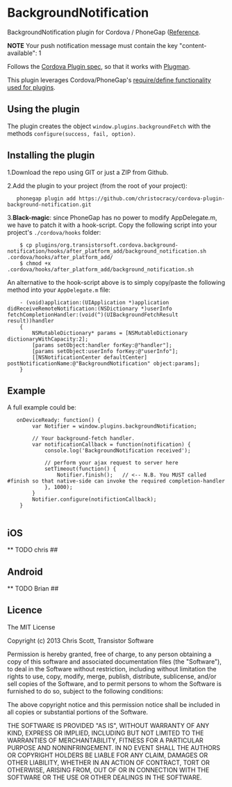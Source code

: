 BackgroundNotification
==============================

BackgroundNotification plugin for Cordova / PhoneGap ([Reference](https://developer.apple.com/library/ios/documentation/iphone/conceptual/iphoneosprogrammingguide/ManagingYourApplicationsFlow/ManagingYourApplicationsFlow.html).

**NOTE** Your push notification message must contain the key "content-available": 1

Follows the [Cordova Plugin spec](https://github.com/apache/cordova-plugman/blob/master/plugin_spec.md), so that it works with [Plugman](https://github.com/apache/cordova-plugman).

This plugin leverages Cordova/PhoneGap's [require/define functionality used for plugins](http://simonmacdonald.blogspot.ca/2012/08/so-you-wanna-write-phonegap-200-android.html). 

## Using the plugin ##
The plugin creates the object `window.plugins.backgroundFetch` with the methods `configure(success, fail, option)`. 

## Installing the plugin ##

1.Download the repo using GIT or just a ZIP from Github.

2.Add the plugin to your project (from the root of your project):

```
   phonegap plugin add https://github.com/christocracy/cordova-plugin-background-notification.git
```

3.**Black-magic**:  since PhoneGap has no power to modify AppDelegate.m, we have to patch it with a hook-script.  Copy the following script into your project's `./cordova/hooks` folder:

```
    $ cp plugins/org.transistorsoft.cordova.background-notification/hooks/after_platform_add/background_notification.sh .cordova/hooks/after_platform_add/
    $ chmod +x .cordova/hooks/after_platform_add/background_notification.sh
```

An alternative to the hook-script above is to simply copy/paste the following method into your `AppDelegate.m` file:

```
    - (void)application:(UIApplication *)application didReceiveRemoteNotification:(NSDictionary *)userInfo fetchCompletionHandler:(void(^)(UIBackgroundFetchResult result))handler
    {
        NSMutableDictionary* params = [NSMutableDictionary dictionaryWithCapacity:2];
        [params setObject:handler forKey:@"handler"];
        [params setObject:userInfo forKey:@"userInfo"];
        [[NSNotificationCenter defaultCenter] postNotificationName:@"BackgroundNotification" object:params];
    }
```

## Example ##

A full example could be:
```
   onDeviceReady: function() {
        var Notifier = window.plugins.backgroundNotification;
        
        // Your background-fetch handler.
        var notificationCallback = function(notification) {
            console.log('BackgroundNotification received');

            // perform your ajax request to server here
            setTimeout(function() {
                Notifier.finish();   // <-- N.B. You MUST called #finish so that native-side can invoke the required completion-handler
            }, 1000);
        }
        Notifier.configure(notifictionCallback);
    }


```

## iOS

** TODO chris ##

## Android

** TODO Brian ##

## Licence ##

The MIT License

Copyright (c) 2013 Chris Scott, Transistor Software

Permission is hereby granted, free of charge, to any person obtaining a copy
of this software and associated documentation files (the "Software"), to deal
in the Software without restriction, including without limitation the rights
to use, copy, modify, merge, publish, distribute, sublicense, and/or sell
copies of the Software, and to permit persons to whom the Software is
furnished to do so, subject to the following conditions:

The above copyright notice and this permission notice shall be included in
all copies or substantial portions of the Software.

THE SOFTWARE IS PROVIDED "AS IS", WITHOUT WARRANTY OF ANY KIND, EXPRESS OR
IMPLIED, INCLUDING BUT NOT LIMITED TO THE WARRANTIES OF MERCHANTABILITY,
FITNESS FOR A PARTICULAR PURPOSE AND NONINFRINGEMENT. IN NO EVENT SHALL THE
AUTHORS OR COPYRIGHT HOLDERS BE LIABLE FOR ANY CLAIM, DAMAGES OR OTHER
LIABILITY, WHETHER IN AN ACTION OF CONTRACT, TORT OR OTHERWISE, ARISING FROM,
OUT OF OR IN CONNECTION WITH THE SOFTWARE OR THE USE OR OTHER DEALINGS IN
THE SOFTWARE.
